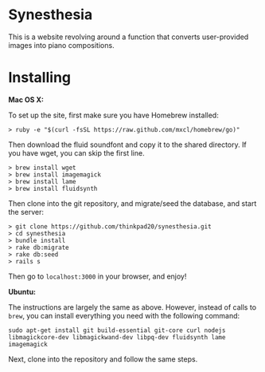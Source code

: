 Synesthesia
===========

This is a website revolving around a function that converts user-provided images into piano compositions.

Installing
==========

**Mac OS X:**

To set up the site, first make sure you have Homebrew installed:

```
> ruby -e "$(curl -fsSL https://raw.github.com/mxcl/homebrew/go)"
```

Then download the fluid soundfont and copy it to the shared directory. If you have wget, you can skip the first line.

```
> brew install wget
> brew install imagemagick
> brew install lame
> brew install fluidsynth
```

Then clone into the git repository, and migrate/seed the database, and start the server:

```
> git clone https://github.com/thinkpad20/synesthesia.git
> cd synesthesia
> bundle install
> rake db:migrate
> rake db:seed
> rails s
```

Then go to `localhost:3000` in your browser, and enjoy!

**Ubuntu:**

The instructions are largely the same as above. However, instead of calls to `brew`, you can install everything you need with the following command:

```
sudo apt-get install git build-essential git-core curl nodejs libmagickcore-dev libmagickwand-dev libpq-dev fluidsynth lame imagemagick 
```

Next, clone into the repository and follow the same steps.
